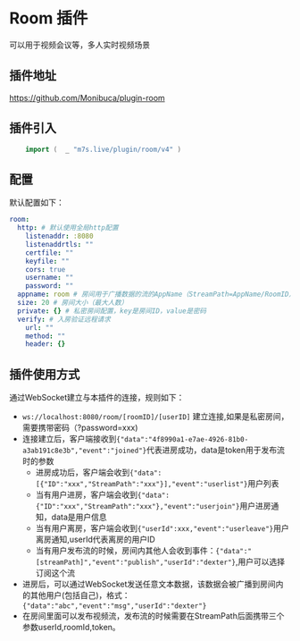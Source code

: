 # Room 插件

可以用于视频会议等，多人实时视频场景

## 插件地址

https://github.com/Monibuca/plugin-room

## 插件引入

```go
    import (  _ "m7s.live/plugin/room/v4" )
```

## 配置

默认配置如下：

```yaml
room:
  http: # 默认使用全局http配置
    listenaddr: :8080
    listenaddrtls: ""
    certfile: ""
    keyfile: ""
    cors: true
    username: ""
    password: ""
  appname: room # 房间用于广播数据的流的AppName（StreamPath=AppName/RoomID）
  size: 20 # 房间大小（最大人数）
  private: {} # 私密房间配置，key是房间ID，value是密码
  verify: # 入房验证远程请求
    url: ""
    method: ""
    header: {}
```

## 插件使用方式

通过WebSocket建立与本插件的连接，规则如下：
- `ws://localhost:8080/room/[roomID]/[userID]` 建立连接,如果是私密房间，需要携带密码（?password=xxx)
- 连接建立后，客户端接收到`{"data":"4f8990a1-e7ae-4926-81b0-a3ab191c8e3b","event":"joined"}`代表进房成功，data是token用于发布流时的参数
   - 进房成功后，客户端会收到`{"data":[{"ID":"xxx","StreamPath":"xxx"}],"event":"userlist"}`用户列表
   - 当有用户进房，客户端会收到`{"data":{"ID":"xxx","StreamPath":"xxx"},"event":"userjoin"}`用户进房通知，data是用户信息
   - 当有用户离房，客户端会收到`{"userId":xxx,"event":"userleave"}`用户离房通知,userId代表离房的用户ID
   - 当有用户发布流的时候，房间内其他人会收到事件：`{"data":"[streamPath]","event":"publish","userId":"dexter"}`,用户可以选择订阅这个流
- 进房后，可以通过WebSocket发送任意文本数据，该数据会被广播到房间内的其他用户(包括自己)，格式：`{"data":"abc","event":"msg","userId":"dexter"}`
- 在房间里面可以发布视频流，发布流的时候需要在StreamPath后面携带三个参数userId,roomId,token。